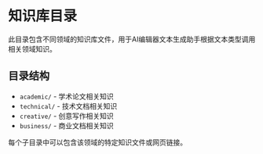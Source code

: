 # 知识库目录

此目录包含不同领域的知识库文件，用于AI编辑器文本生成助手根据文本类型调用相关领域知识。

## 目录结构

- `academic/` - 学术论文相关知识
- `technical/` - 技术文档相关知识
- `creative/` - 创意写作相关知识
- `business/` - 商业文档相关知识

每个子目录中可以包含该领域的特定知识文件或网页链接。